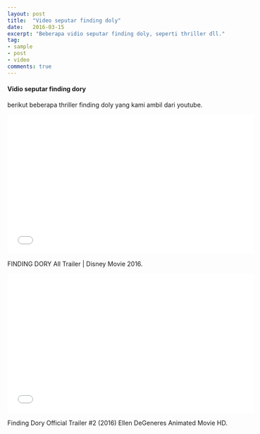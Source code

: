 ```yaml
---
layout: post
title:  "Video seputar finding doly"
date:   2016-03-15
excerpt: "Beberapa vidio seputar finding doly, seperti thriller dll."
tag:
- sample
- post
- video
comments: true
---
```



#### Vidio seputar finding dory

berikut beberapa thriller finding doly yang kami ambil dari youtube.

<iframe width="560" height="315" src="//www.youtube.com/embed/6k69UcUB68Q" frameborder="0"> </iframe>

FINDING DORY All Trailer | Disney Movie 2016.

<iframe width="560" height="315" src="//www.youtube.com/embed/dLIy1K8kJPo" frameborder="0"> </iframe>

Finding Dory Official Trailer #2 (2016) Ellen DeGeneres Animated Movie HD.




